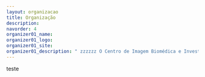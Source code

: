 ```yaml
---
layout: organizacao
title: Organização
description: 
navorder: 4
organizer01_name:
organizer01_logo:
organizer01_site:
organizer01_description: " zzzzzz O Centro de Imagem Biomédica e Investigação Translacional (CIBIT), sediado no Instituto de Ciências Nucleares Aplicadas à Saúde da Universidade de Coimbra (ICNAS), é um instituto dedicado à investigação fundamental e aplicada nas áreas da imagem biomédica e neurociências clínicas, procurando a translação do conhecimento científico para a prática clínica. O CIBIT reúne profissionais de diferentes áreas, desde a engenharia biomédica, à psicologia, passando pela medicina, biologia e bioquímica. Desenvolve trabalhos em colaboração com clínicos, associações de doentes e também com a indústria. Dispõe de um conjunto de equipamentos e infraestruturas que possibilitam o desenvolvimento de investigação de ponta. A Escola de Verão é uma excelente oportunidade para ficares a conhecer melhor o CIBIT e o trabalho que aqui se desenvolve!"
---
```

teste























